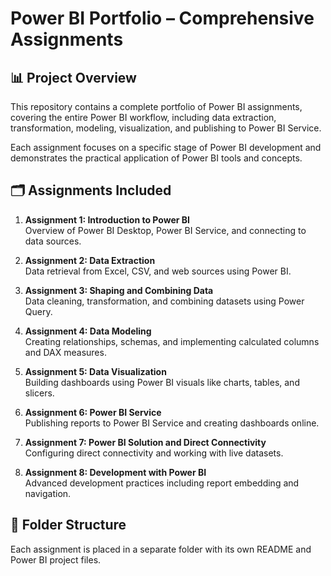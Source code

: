 # Power BI Portfolio – Comprehensive Assignments

## 📊 Project Overview
This repository contains a complete portfolio of Power BI assignments, covering the entire Power BI workflow, including data extraction, transformation, modeling, visualization, and publishing to Power BI Service.

Each assignment focuses on a specific stage of Power BI development and demonstrates the practical application of Power BI tools and concepts.

## 🗂️ Assignments Included

1. **Assignment 1: Introduction to Power BI**  
   Overview of Power BI Desktop, Power BI Service, and connecting to data sources.

2. **Assignment 2: Data Extraction**  
   Data retrieval from Excel, CSV, and web sources using Power BI.

3. **Assignment 3: Shaping and Combining Data**  
   Data cleaning, transformation, and combining datasets using Power Query.

4. **Assignment 4: Data Modeling**  
   Creating relationships, schemas, and implementing calculated columns and DAX measures.

5. **Assignment 5: Data Visualization**  
   Building dashboards using Power BI visuals like charts, tables, and slicers.

6. **Assignment 6: Power BI Service**  
   Publishing reports to Power BI Service and creating dashboards online.

7. **Assignment 7: Power BI Solution and Direct Connectivity**  
   Configuring direct connectivity and working with live datasets.

8. **Assignment 8: Development with Power BI**  
   Advanced development practices including report embedding and navigation.

## 📎 Folder Structure
Each assignment is placed in a separate folder with its own README and Power BI project files.

